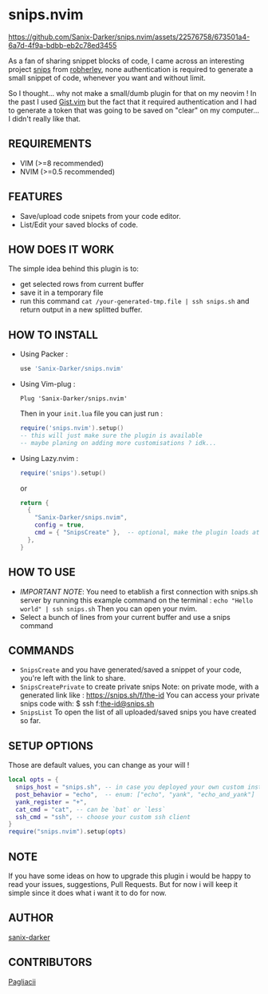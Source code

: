 # snips.nvim

https://github.com/Sanix-Darker/snips.nvim/assets/22576758/673501a4-6a7d-4f9a-bdbb-eb2c78ed3455

As a fan of sharing snippet blocks of code, I came across an interesting project [snips](https://snips.sh) from [robherley](https://github.com/robherley), none authentication is required to generate a small snippet of code, whenever you want and without limit.

So I thought... why not make a small/dumb plugin for that on my neovim !
In the past I used [Gist.vim](https://github.com/mattn/vim-gist) but the fact that it required authentication and I had to generate a token that was going to be saved on "clear" on my computer... I didn't really like that.

## REQUIREMENTS

- VIM (>=8 recommended)
- NVIM (>=0.5 recommended)

## FEATURES

- Save/upload code snipets from your code editor.
- List/Edit your saved blocks of code.

## HOW DOES IT WORK

The simple idea behind this plugin is to:
- get selected rows from current buffer
- save it in a temporary file
- run this command `cat /your-generated-tmp.file | ssh snips.sh` and return output in a new splitted buffer.

## HOW TO INSTALL

- Using Packer :
    ```lua
    use 'Sanix-Darker/snips.nvim'
    ```

- Using Vim-plug :
    ```
    Plug 'Sanix-Darker/snips.nvim'
    ```

    Then in your `init.lua` file you can just run :

    ```lua
    require('snips.nvim').setup()
    -- this will just make sure the plugin is available
    -- maybe planing on adding more customisations ? idk...
    ```

- Using Lazy.nvim :

    ```lua
    require('snips').setup()
    ```
    or

    ```lua
    return {
      {
        "Sanix-Darker/snips.nvim",
        config = true,
        cmd = { "SnipsCreate" },  -- optional, make the plugin loads at cmd executed
      },
    }
    ```

## HOW TO USE

- *IMPORTANT NOTE*: You need to etablish a first connection with snips.sh server
    by running this example command on the terminal : `echo "Hello world" | ssh snips.sh`
    Then you can open your nvim.
- Select a bunch of lines from your current buffer and use a snips command

## COMMANDS

- `SnipsCreate` and you have generated/saved a snippet of your code, you're left with the link to share.
- `SnipsCreatePrivate` to create private snips
    Note: on private mode, with a generated link like : https://snips.sh/f/the-id
    You can access your private snips code with:
        $ ssh f:the-id@snips.sh
- `SnipsList` To open the list of all uploaded/saved snips you have created so far.

## SETUP OPTIONS

Those are default values, you can change as your will !

```lua
local opts = {
  snips_host = "snips.sh", -- in case you deployed your own custom instance
  post_behavior = "echo",  -- enum: ["echo", "yank", "echo_and_yank"]
  yank_register = "+",
  cat_cmd = "cat", -- can be `bat` or `less`
  ssh_cmd = "ssh", -- choose your custom ssh client
}
require("snips.nvim").setup(opts)
```

## NOTE

If you have some ideas on how to upgrade this plugin i would be happy to read your issues, suggestions, Pull Requests.
But for now i will keep it simple since it does what i want it to do for now.

## AUTHOR

[sanix-darker](https://github.com/sanix-darker)

## CONTRIBUTORS

[Pagliacii](https://github.com/Pagliacii)
